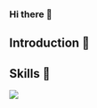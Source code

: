 ### Hi there 👋

## Introduction 🙌 

## Skills 🌈
<img src="https://img.shields.io/badge/React-61DAFB?style=flat&logo=React&logoColor=white"/>

